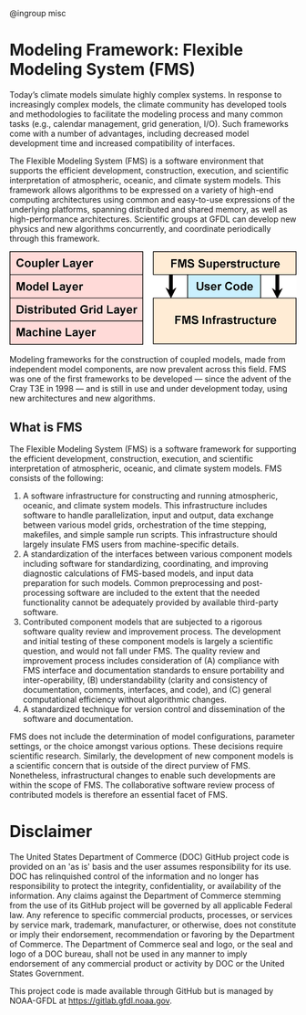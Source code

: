 @ingroup misc
# Modeling Framework: Flexible Modeling System (FMS)

Today’s climate models simulate highly complex systems. In response to
increasingly complex models, the climate community has developed tools and
methodologies to facilitate the modeling process and many common tasks (e.g.,
calendar management, grid generation, I/O). Such frameworks come with a number
of advantages, including decreased model development time and increased
compatibility of interfaces.

The Flexible Modeling System (FMS) is a software environment that supports the
efficient development, construction, execution, and scientific interpretation of
atmospheric, oceanic, and climate system models. This framework allows
algorithms to be expressed on a variety of high-end computing architectures
using common and easy-to-use expressions of the underlying platforms, spanning
distributed and shared memory, as well as high-performance architectures.
Scientific groups at GFDL can develop new physics and new algorithms
concurrently, and coordinate periodically through this framework.

![FMS Framework](docs/images/FMS.gif)

Modeling frameworks for the construction of coupled models, made from
independent model components, are now prevalent across this field. FMS was one
of the first frameworks to be developed — since the advent of the Cray T3E in
1998 — and is still in use and under development today, using new architectures
and new algorithms.

## What is FMS

The Flexible Modeling System (FMS) is a software framework for supporting the
efficient development, construction, execution, and scientific interpretation of
atmospheric, oceanic, and climate system models.  FMS consists of the
following:

1. A software infrastructure for constructing and running atmospheric, oceanic,
and climate system models. This infrastructure includes software to handle
parallelization, input and output, data exchange between various model grids,
orchestration of the time stepping, makefiles, and simple sample run scripts.
This infrastructure should largely insulate FMS users from machine-specific
details.
1. A standardization of the interfaces between various component models
including software for standardizing, coordinating, and improving diagnostic
calculations of FMS-based models, and input data preparation for such models.
Common preprocessing and post-processing software are included to the extent
that the needed functionality cannot be adequately provided by available
third-party software.
1. Contributed component models that are subjected to a rigorous software
quality review and improvement process. The development and initial testing of
these component models is largely a scientific question, and would not fall
under FMS. The quality review and improvement process includes consideration of
(A) compliance with FMS interface and documentation standards to ensure
portability and inter-operability, (B) understandability (clarity and
consistency of documentation, comments, interfaces, and code), and (C) general
computational efficiency without algorithmic changes.
1. A standardized technique for version control and dissemination of the
software and documentation.

FMS does not include the determination of model configurations, parameter
settings, or the choice amongst various options. These decisions require
scientific research. Similarly, the development of new component models is a
scientific concern that is outside of the direct purview of FMS. Nonetheless,
infrastructural changes to enable such developments are within the scope of FMS.
The collaborative software review process of contributed models is therefore an
essential facet of FMS.

# Disclaimer

The United States Department of Commerce (DOC) GitHub project code is provided
on an 'as is' basis and the user assumes responsibility for its use. DOC has
relinquished control of the information and no longer has responsibility to
protect the integrity, confidentiality, or availability of the information. Any
claims against the Department of Commerce stemming from the use of its GitHub
project will be governed by all applicable Federal law. Any reference to
specific commercial products, processes, or services by service mark,
trademark, manufacturer, or otherwise, does not constitute or imply their
endorsement, recommendation or favoring by the Department of Commerce. The
Department of Commerce seal and logo, or the seal and logo of a DOC bureau,
shall not be used in any manner to imply endorsement of any commercial product
or activity by DOC or the United States Government.

This project code is made available through GitHub but is managed by NOAA-GFDL
at https://gitlab.gfdl.noaa.gov.
